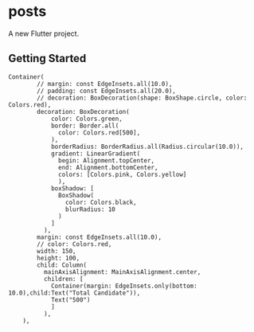 # posts

A new Flutter project.

## Getting Started

    Container(
            // margin: const EdgeInsets.all(10.0),
            // padding: const EdgeInsets.all(20.0),
            // decoration: BoxDecoration(shape: BoxShape.circle, color: Colors.red),
            decoration: BoxDecoration(
                color: Colors.green,
                border: Border.all(
                  color: Colors.red[500],
                ),
                borderRadius: BorderRadius.all(Radius.circular(10.0)),
                gradient: LinearGradient(
                  begin: Alignment.topCenter,
                  end: Alignment.bottomCenter,
                  colors: [Colors.pink, Colors.yellow]
                  ),
                boxShadow: [
                  BoxShadow(
                    color: Colors.black,
                    blurRadius: 10
                  )
                ]
              ),
            margin: const EdgeInsets.all(10.0),
            // color: Colors.red,
            width: 150,
            height: 100,
            child: Column(
              mainAxisAlignment: MainAxisAlignment.center,
              children: [
                Container(margin: EdgeInsets.only(bottom: 10.0),child:Text("Total Candidate")),
                Text("500")
                ]
              ),
        ),
